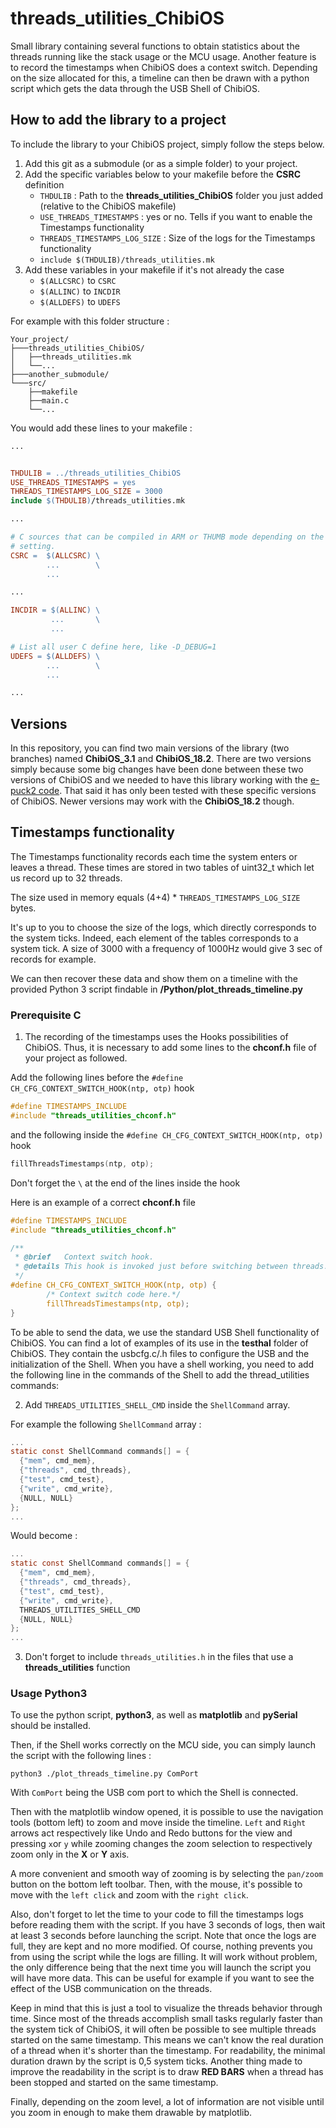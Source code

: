 threads_utilities_ChibiOS
=========================
Small library containing several functions to obtain statistics about the threads running like the stack usage or the MCU usage. Another feature is to record the timestamps when ChibiOS does a context switch. Depending on the size allocated for this, a timeline can then be drawn with a python script which gets the data through the USB Shell of ChibiOS.

How to add the library to a project
-----------------------------------

To include the library to your ChibiOS project, simply follow the steps below.

1. Add this git as a submodule (or as a simple folder) to your project.
2. Add the specific variables below to your makefile before the **CSRC** definition
	-	``THDULIB``						: Path to the **threads_utilities_ChibiOS** folder you just added (relative to the ChibiOS makefile)
	-	``USE_THREADS_TIMESTAMPS``		: yes or no. Tells if you want to enable the Timestamps functionality
	-	``THREADS_TIMESTAMPS_LOG_SIZE``	: Size of the logs for the Timestamps functionality
	-	``include $(THDULIB)/threads_utilities.mk``
3. Add these variables in your makefile if it's not already the case
	-	``$(ALLCSRC)`` 	to 	``CSRC``
	-	``$(ALLINC)`` 	to 	``INCDIR``
	-	``$(ALLDEFS)`` 	to 	``UDEFS``

For example with this folder structure :
```
Your_project/
├───threads_utilities_ChibiOS/
│   ├──threads_utilities.mk
│   └──...
├───another_submodule/
└───src/
    ├──makefile
    ├──main.c
    └──...
```
You would add these lines to your makefile :

```makefile
...


THDULIB = ../threads_utilities_ChibiOS
USE_THREADS_TIMESTAMPS = yes
THREADS_TIMESTAMPS_LOG_SIZE = 3000
include $(THDULIB)/threads_utilities.mk

...

# C sources that can be compiled in ARM or THUMB mode depending on the global
# setting.
CSRC =  $(ALLCSRC) \
        ...        \
        ...

...

INCDIR = $(ALLINC) \
         ...       \
         ...

# List all user C define here, like -D_DEBUG=1
UDEFS = $(ALLDEFS) \
        ...        \
        ...

...
```

Versions
--------
In this repository, you can find two main versions of the library (two branches) named **ChibiOS_3.1** and **ChibiOS_18.2**. There are two versions simply because some big changes have been done between these two versions of ChibiOS and we needed to have this library working with the [e-puck2 code](https://github.com/e-puck2/e-puck2_main-processor).
That said it has only been tested with these specific versions of ChibiOS. Newer versions may work with the **ChibiOS_18.2** though.

Timestamps functionality
-----------------------

The Timestamps functionality records each time the system enters or leaves a thread.
These times are stored in two tables of uint32_t which let us record up to 32 threads.

The size used in memory equals (4+4) * ``THREADS_TIMESTAMPS_LOG_SIZE`` bytes.

It's up to you to choose the size of the logs, which directly corresponds to the system ticks. Indeed, each element of the tables corresponds to a system tick. 
A size of 3000 with a frequency of 1000Hz would give 3 sec of records for example.

We can then recover these data and show them on a timeline with the provided Python 3 script findable in **/Python/plot_threads_timeline.py**

### Prerequisite C

1. The recording of the timestamps uses the Hooks possibilities of ChibiOS. Thus, it is necessary to add some lines to the **chconf.h** file of your project as followed.

Add the following lines before the ``#define CH_CFG_CONTEXT_SWITCH_HOOK(ntp, otp)`` hook

```c
#define TIMESTAMPS_INCLUDE
#include "threads_utilities_chconf.h"
```

and the following inside the ``#define CH_CFG_CONTEXT_SWITCH_HOOK(ntp, otp)`` hook

```c
fillThreadsTimestamps(ntp, otp);
```
Don't forget the ``\`` at the end of the lines inside the hook

Here is an example of a correct **chconf.h** file 

```c
#define TIMESTAMPS_INCLUDE
#include "threads_utilities_chconf.h"

/**
 * @brief   Context switch hook.
 * @details This hook is invoked just before switching between threads.
 */
#define CH_CFG_CONTEXT_SWITCH_HOOK(ntp, otp) {                              \
        /* Context switch code here.*/                                            \
        fillThreadsTimestamps(ntp, otp);                                        \
}
```


To be able to send the data, we use the standard USB Shell functionality of ChibiOS. You can find a lot of examples of its use in the **testhal** folder of ChibiOS. They contain the usbcfg.c/.h files to configure the USB and the initialization of the Shell.
When you have a shell working, you need to add the following line in the commands of the Shell to add the thread_utilities commands:

2. Add ``THREADS_UTILITIES_SHELL_CMD`` inside the ``ShellCommand`` array.

For example the following ``ShellCommand`` array : 

```c
...
static const ShellCommand commands[] = {
  {"mem", cmd_mem},
  {"threads", cmd_threads},
  {"test", cmd_test},
  {"write", cmd_write},
  {NULL, NULL}
};
...
```
Would become :

```c
...
static const ShellCommand commands[] = {
  {"mem", cmd_mem},
  {"threads", cmd_threads},
  {"test", cmd_test},
  {"write", cmd_write},
  THREADS_UTILITIES_SHELL_CMD
  {NULL, NULL}
};
...
```
3. Don't forget to include ``threads_utilities.h`` in the files that use a **threads_utilities** function

### Usage Python3

To use the python script, **python3**, as well as **matplotlib** and **pySerial** should be installed.

Then, if the Shell works correctly on the MCU side, you can simply launch the script with the following lines :
 ```
 python3 ./plot_threads_timeline.py ComPort
```

With ``ComPort`` being the USB com port to which the Shell is connected.

Then with the matplotlib window opened, it is possible to use the navigation tools (bottom left) to zoom and move inside the timeline. 
``Left`` and ``Right`` arrows act respectively like Undo and Redo buttons for the view and pressing ``x``or ``y`` while zooming changes the zoom selection to respectively zoom only in the **X** or **Y** axis.

A more convenient and smooth way of zooming is by selecting the ``pan/zoom`` button on the bottom left toolbar. Then, with the mouse, it's possible to move with the ``left click`` and zoom with the ``right click``.

Also, don't forget to let the time to your code to fill the timestamps logs before reading them with the script. If you have 3 seconds of logs, then wait at least 3 seconds before launching the script. Note that once the logs are full, they are kept and no more modified. Of course, nothing prevents you from using the script while the logs are filling. It will work without problem, the only difference being that the next time you will launch the script you will have more data. This can be useful for example if you want to see the effect of the USB communication on the threads.

Keep in mind that this is just a tool to visualize the threads behavior through time. Since most of the threads accomplish small tasks regularly faster than the system tick of ChibiOS, it will often be possible to see multiple threads started on the same timestamp. This means we can't know the real duration of a thread when it's shorter than the timestamp. For readability, the minimal duration drawn by the script is 0,5 system ticks. 
Another thing made to improve the readability in the script is to draw **RED BARS** when a thread has been stopped and started on the same timestamp.

Finally, depending on the zoom level, a lot of information are not visible until you zoom in enough to make them drawable by matplotlib.
